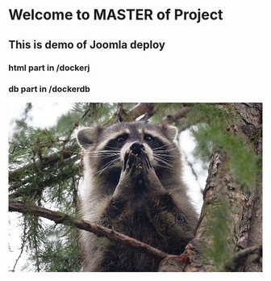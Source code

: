 # Welcome to MASTER of Project
## This is demo of Joomla deploy
### html part in /dockerj
### db part in /dockerdb 
![logo](https://github.com/DAlekseichik/project/blob/master/dockerj/images/8945337.jpg)
